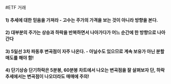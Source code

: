 #ETF 거래

#### 1) 추세에 대한 믿음을 가져라 - 고수는 주가의 가격을 보는 것이 아니라 방향을 본다.

#### 2) 대부분의 주가는 상승과 하락을 반복하면서 나아가다가 어느 순간에 한 방향으로 나아간다

#### 3) 5일선 3차 파동후 변곡점이 자주 나온다. - 아닐수도 있으므로 계속 보유가 아닌 분할매도를 해야 함!

#### 4) 단기상승 단기하락은 5분봉, 60분봉 차트에서 나오는 변곡점을 잘 살펴보자 단, 하락추세에서는 변곡점이 나오더라도 매매에 주의!



